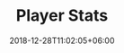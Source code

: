 ---
title: "Player Stats"
date: 2018-12-28T11:02:05+06:00
icon: "ti-bar-chart"
description: "How to measure the impact of an individual player."
type : "pages"
weight: 4
---